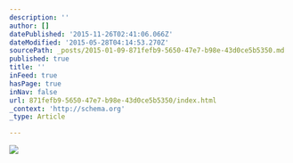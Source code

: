 ```yaml
---
description: ''
author: []
datePublished: '2015-11-26T02:41:06.066Z'
dateModified: '2015-05-28T04:14:53.270Z'
sourcePath: _posts/2015-01-09-871fefb9-5650-47e7-b98e-43d0ce5b5350.md
published: true
title: ''
inFeed: true
hasPage: true
inNav: false
url: 871fefb9-5650-47e7-b98e-43d0ce5b5350/index.html
_context: 'http://schema.org'
_type: Article

---
```

![](http://the-grid-user-content.s3-us-west-2.amazonaws.com/5e16c11d-e0ea-46cc-8af3-65902ed00c47.jpg)